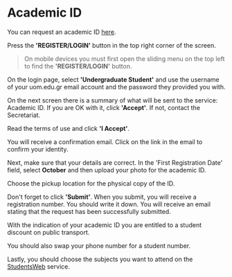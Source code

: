 # Academic ID

You can request an academic ID [here](https://academicid.minedu.gov.gr/).

Press the **'REGISTER/LOGIN'** button in the top right corner of the screen.

> On mobile devices you must first open the sliding menu on the top left to find the **'REGISTER/LOGIN'** button.

On the login page, select **'Undergraduate Student'** and use the username of your uom.edu.gr email account and the password they provided you with.

On the next screen there is a summary of what will be sent to the service: Academic ID. If you are OK with it, click **'Accept'**. If not, contact the Secretariat.

Read the terms of use and click **'I Accept'**.

You will receive a confirmation email. Click on the link in the email to confirm your identity.

Next, make sure that your details are correct. In the 'First Registration Date' field, select **October** and then upload your photo for the academic ID.

Choose the pickup location for the physical copy of the ID.

Don't forget to click **'Submit'**. When you submit, you will receive a registration number. You should write it down. You will receive an email stating that the request has been successfully submitted.

With the indication of your academic ID you are entitled to a student discount on public transport. 

You should also swap your phone number for a student number.

Lastly, you should choose the subjects you want to attend on the [StudentsWeb](https://students.uowm.gr) service.
